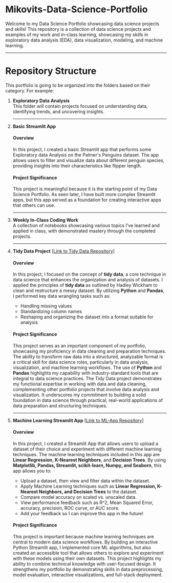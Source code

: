 # Mikovits-Data-Science-Portfolio
Welcome to my Data Science Portfolio showcasing data science projects and skills! This repository is a collection of data science projects and examples of my work and in-class learning, showcasing my skills in exploratory data analysis (EDA), data visualization, modeling, and machine learning.

---

# Repository Structure

This portfolio is going to be organized into the folders based on their category. For example:

1. **Exploratory Data Analysis**  
   This folder will contain projects focused on understanding data, identifying trends, and uncovering insights.

   ---
2. **Basic Streamlit App**  
     #### Overview
     In this project, I created a basic Streamlit app that performs some Exploratory data Analysis on the Palmer's Penguins dataset. The app allows users to filter and visualize data about different penguin species, providing insights into their characteristics like flipper length.
     #### Project Significance
     This project is meaningful because it is the starting point of my Data Science Portfolio. As seen later, I have built more complex Streamlit apps, but this app served as a foundation for creating interactive apps that others can use.

   ---

3. **Weekly In-Class Coding Work**  
   A collection of notebooks showcasing various topics I've learned and applied in class, with demonstrated mastery through the completed projects.

   ---

4. **Tidy Data Project**
      [[Link to Tidy Data Repository](https://github.com/jmikovits/Mikovits-Data-Science-Portfolio/blob/main/TidyData-Project/TidyData_Project.ipynb)]
   #### Overview
   In this project, I focused on the concept of **tidy data**, a core technique in data science that enhances the organization and analysis of datasets. I applied the principles of **tidy data** as outlined by Hadley Wickham to clean and restructure a messy dataset. By     utilizing **Python** and **Pandas**, I performed key data wrangling tasks such as:
   - Handling missing values
   - Standardizing column names
   - Reshaping and organizing the dataset into a format suitable for analysis
   #### Project Significance
   This project serves as an important component of my portfolio, showcasing my proficiency in data cleaning and preparation techniques. The ability to transform raw data into a structured, analyzable format is a critical skill for data science roles,                 particularly in data analysis, visualization, and machine learning workflows. The use of **Python** and **Pandas** highlights my capability with industry-standard tools that are integral to data science practices.
   The Tidy Data project demonstrates my functional expertise in working with data and data cleaning, complementing other portfolio projects that involve data analysis and visualization. It underscores my commitment to building a solid foundation in data science 
   through practical, real-world applications of data preparation and structuring techniques.
   
   ---

5. **Machine Learning Streamlit App**
     [[Link to ML-App Repository](https://github.com/jmikovits/Mikovits-Data-Science-Portfolio/tree/main/MLStreamlitApp)]
   #### Overview
   In this project, I created a Streamlit App that allows users to upload a dataset of their choice and experiment with different machine learning techniques. The machine learning techniques included in this app are **Linear Regression**, **K-Nearest Neighbors**, and **Decision Trees**. By using **Matplotlib, Pandas, Streamlit, scikit-learn, Numpy, and Seaborn**, this app allows you to:
   - Upload a dataset, then view and filter data within the dataset.
   - Apply Machine Learning techniques such as **Linear Regression, K-Nearest Neighbors, and Decision Trees** to the dataset.
   - Compare model accuracy on scaled vs. unscaled data.
   - View performance feedback such as R^2, Mean Squared Error, accuracy, precision, ROC curve, or AUC score.
   - Add your feedback so I can improve this app in the future!
   #### Project Significance
   This project is important because machine learning techniques are central to modern data science workflows. By building an interactive Python Streamlit app, I implemented core ML algorithms, but also created an accessible tool that allows others to explore and experiment with these models using their own datasets. This project highlights my ability to combine technical knowledge with user-focused design. It strengthens my portfolio by demonstrating skills in data preprocessing, model evaluation, interactive visualizations, and full-stack deployment. 

